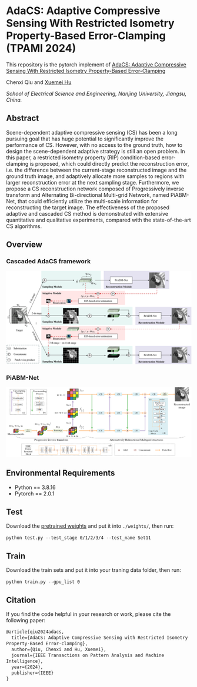 # AdaCS: Adaptive Compressive Sensing With Restricted Isometry Property-Based Error-Clamping (TPAMI 2024) 

This repository is the pytorch implement of [AdaCS: Adaptive Compressive Sensing With Restricted Isometry Property-Based Error-Clamping](https://ieeexplore.ieee.org/document/10412658)

Chenxi Qiu and [Xuemei Hu](https://scholar.google.com.hk/citations?hl=zh-CN&user=yZauWzEAAAAJ)

*School of Electrical Science and Engineering, Nanjing University, Jiangsu, China.*

## Abstract

Scene-dependent adaptive compressive sensing (CS) has been a long pursuing goal that has huge potential to significantly improve the performance of CS. However, with no access to the ground truth, how to design the scene-dependent adaptive strategy is still an open problem. In this paper, a restricted isometry property (RIP) condition-based error-clamping is proposed, which could directly predict the reconstruction error, i.e. the difference between the current-stage reconstructed image and the ground truth image, and adaptively allocate more samples to regions with larger reconstruction error at the next sampling stage. Furthermore, we propose a CS reconstruction network composed of Progressively inverse transform and Alternating Bi-directional Multi-grid Network, named PiABM-Net, that could efficiently utilize the multi-scale information for reconstructing the target image. The effectiveness of the proposed adaptive and cascaded CS method is demonstrated with extensive quantitative and qualitative experiments, compared with the state-of-the-art CS algorithms.

## Overview

### Cascaded AdaCS framework
![Cascaded AdaCS framework](figs/AdaCS.png)
 
### PiABM-Net
![PiABM-Net](figs/PiABM-Net.png)

## Environmental Requirements
- Python == 3.8.16
- Pytorch == 2.0.1

## Test   

Download the [pretrained weights](https://box.nju.edu.cn/d/89dca6f22250415c9768/) and put it into `./weights/`, then run:

`python test.py --test_stage 0/1/2/3/4 --test_name Set11`

## Train
Download the train sets and put it into your traning data folder, then run:

`python train.py --gpu_list 0`

## Citation

If you find the code helpful in your research or work, please cite the following paper:

```
@article{qiu2024adacs,
  title={AdaCS: Adaptive Compressive Sensing with Restricted Isometry Property-Based Error-clamping},
  author={Qiu, Chenxi and Hu, Xuemei},
  journal={IEEE Transactions on Pattern Analysis and Machine Intelligence},
  year={2024},
  publisher={IEEE}
}
```
